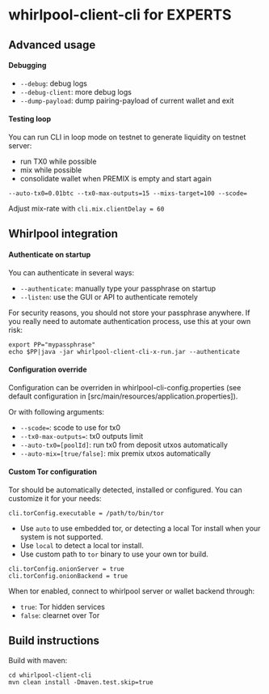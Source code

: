 # whirlpool-client-cli for EXPERTS


## Advanced usage

#### Debugging
- ```--debug```: debug logs
- ```--debug-client```: more debug logs
- ```--dump-payload```: dump pairing-payload of current wallet and exit

#### Testing loop
You can run CLI in loop mode on testnet to generate liquidity on testnet server:
- run TX0 while possible
- mix while possible
- consolidate wallet when PREMIX is empty and start again
```
--auto-tx0=0.01btc --tx0-max-outputs=15 --mixs-target=100 --scode=
```

Adjust mix-rate with ```cli.mix.clientDelay = 60```



## Whirlpool integration


#### Authenticate on startup
You can authenticate in several ways:
- ```--authenticate```: manually type your passphrase on startup
- ```--listen```: use the GUI or API to authenticate remotely


For security reasons, you should not store your passphrase anywhere. If you really need to automate authentication process, use this at your own risk:
```
export PP="mypassphrase"
echo $PP|java -jar whirlpool-client-cli-x-run.jar --authenticate
```


#### Configuration override
Configuration can be overriden in whirlpool-cli-config.properties (see default configuration in [src/main/resources/application.properties]).

Or with following arguments:
- ```--scode=```: scode to use for tx0
- ```--tx0-max-outputs=```: tx0 outputs limit
- ```--auto-tx0=[poolId]```: run tx0 from deposit utxos automatically
- ```--auto-mix=[true/false]```: mix premix utxos automatically


#### Custom Tor configuration
Tor should be automatically detected, installed or configured. You can customize it for your needs:
```
cli.torConfig.executable = /path/to/bin/tor
```
- Use `auto` to use embedded tor, or detecting a local Tor install when your system is not supported.
- Use `local` to detect a local tor install.
- Use custom path to `tor` binary to use your own tor build.

```
cli.torConfig.onionServer = true
cli.torConfig.onionBackend = true
```
When tor enabled, connect to whirlpool server or wallet backend through:
- `true`: Tor hidden services 
- `false`: clearnet over Tor



## Build instructions
Build with maven:

```
cd whirlpool-client-cli
mvn clean install -Dmaven.test.skip=true
```